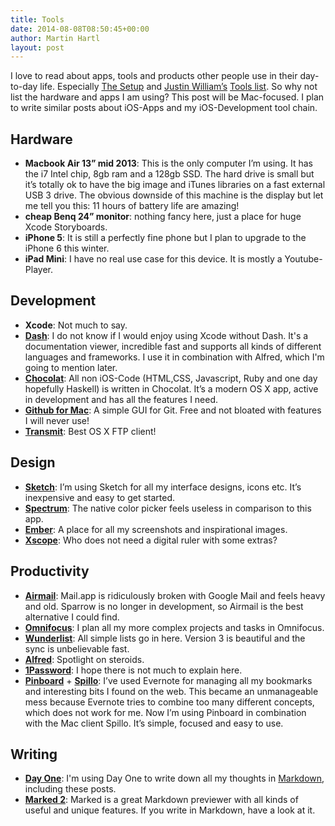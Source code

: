 ```yaml
---
title: Tools
date: 2014-08-08T08:50:45+00:00
author: Martin Hartl
layout: post
---
```

I love to read about apps, tools and products other people use in their day-to-day life. Especially [The Setup](http://usesthis.com) and [Justin William’s](http://carpeaqua.com) [Tools list](http://carpeaqua.com/2013/10/27/my-ultimate-developer-and-power-users-tool-list-for-os-x-2013-edition-/). So why not list the hardware and apps I am using? This post will be Mac-focused. I plan to write similar posts about iOS-Apps and my iOS-Development tool chain. 

## Hardware

- **Macbook Air 13” mid 2013**: This is the only computer I’m using.  It has the i7 Intel chip, 8gb ram and a 128gb SSD. The hard drive is small but it’s totally ok to have the big image and iTunes libraries on a fast external USB 3 drive. The obvious downside of this machine is the display but let me tell you this: 11 hours of battery life are amazing!
- **cheap Benq 24” monitor**: nothing fancy here, just a place for huge Xcode Storyboards.
- **iPhone 5**:  It is still a perfectly fine phone but I plan to upgrade to the iPhone 6 this winter.
- **iPad Mini**: I have no real use case for this device. It is mostly a Youtube-Player.

## Development

- **Xcode**: Not much to say.
- [**Dash**](http://kapeli.com/dash): I do not know if I would enjoy using Xcode without Dash. It's a documentation viewer, incredible fast and supports all kinds of different languages and frameworks. I use it in combination with Alfred, which I'm going to mention later. 
- [**Chocolat**](http://chocolatapp.com): All non iOS-Code (HTML,CSS, Javascript, Ruby and one day hopefully Haskell) is written in Chocolat. It’s a modern OS X app, active in development and has all the features I need.
- [**Github for Mac**](https://mac.github.com): A simple GUI for Git. Free and not bloated with features I will never use!
- [**Transmit**](http://panic.com/transmit/): Best OS X FTP client!

## Design

- [**Sketch**](http://bohemiancoding.com/sketch/): I’m using Sketch for all my interface designs, icons etc. It’s inexpensive and easy to get started. 
- [**Spectrum**](http://www.eigenlogik.com/spectrum/mac): The native color picker feels useless in comparison to this app.
- [**Ember**](http://realmacsoftware.com/ember): A place for all my screenshots and inspirational images.
- [**Xscope**](http://xscopeapp.com): Who does not need a digital ruler with some extras?

## Productivity

- [**Airmail**](http://airmailapp.com): Mail.app is ridiculously broken with Google Mail and feels heavy and old. Sparrow is no longer in development, so Airmail is the best alternative I could find.
-   [**Omnifocus**](https://www.omnigroup.com/omnifocus): I plan all my more complex projects and tasks in Omnifocus.
- [**Wunderlist**](http://wunderlist.com): All simple lists go in here. Version 3 is beautiful and the sync is unbelievable fast.
- [**Alfred**](http://www.alfredapp.com): Spotlight on steroids. 
- [**1Password**](https://agilebits.com/onepassword): I hope there is not much to explain here.
- [**Pinboard**](https://pinboard.in) + [**Spillo**](http://bananafishsoftware.com/products/spillo/): I’ve used Evernote for managing all my bookmarks and interesting bits I found on the web. This became an unmanageable mess because Evernote tries to combine too many different concepts, which does not work for me. Now I’m using Pinboard in combination with the Mac client Spillo. It’s simple, focused and easy to use.

## Writing

- [**Day One**](http://dayoneapp.com): I'm using Day One to write down all my thoughts in [Markdown](http://daringfireball.net/projects/markdown/), including these posts.
- [**Marked 2**](http://marked2app.com): Marked is a great Markdown previewer with all kinds of  useful and unique features. If you write in Markdown, have a look at it.


